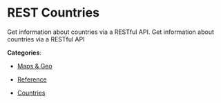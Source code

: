 # REST Countries

Get information about countries via a RESTful API. Get information about countries via a RESTful API

**Categories**:

- [Maps & Geo](https://github/apis-list/apis-list#maps-and-geo)

- [Reference](https://github/apis-list/apis-list#reference)

- [Countries](https://github/apis-list/apis-list#countries)



